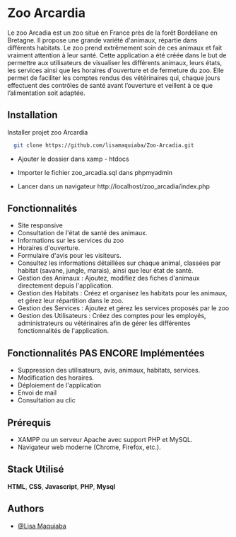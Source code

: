 # Zoo Arcardia

Le zoo Arcadia est un zoo situé en France près de la forêt Bordéliane en Bretagne. Il propose une grande variété d'animaux, répartie dans différents habitats. Le zoo prend extrêmement soin de ces animaux et fait vraiment attention à leur santé. Cette application a été créée dans le but de permettre aux utilisateurs de visualiser les différents animaux, leurs états, les services ainsi que les horaires d'ouverture et de fermeture du zoo. Elle permet de faciliter les comptes rendus des vétérinaires qui, chaque jours effectuent des contrôles de santé avant l’ouverture et veillent à ce que l’alimentation soit adaptée.



## Installation

Installer projet zoo Arcardia

```bash
  git clone https://github.com/lisamaquiaba/Zoo-Arcadia.git
```

- Ajouter le dossier dans xamp - htdocs

- Importer le fichier zoo_arcadia.sql dans phpmyadmin

- Lancer dans un navigateur http://localhost/zoo_arcadia/index.php


## Fonctionnalités
- Site responsive
- Consultation de l'état de santé des animaux.
- Informations sur les services du zoo
- Horaires d'ouverture.
- Formulaire d'avis pour les visiteurs.
- Consultez les informations détaillées sur chaque animal, classées par habitat (savane, jungle, marais), ainsi que leur état de santé.
- Gestion des Animaux : Ajoutez, modifiez des fiches d'animaux directement depuis l'application.
- Gestion des Habitats : Créez et organisez les habitats pour les animaux, et gérez leur répartition dans le zoo.
- Gestion des Services : Ajoutez et gérez les services proposés par le zoo
- Gestion des Utilisateurs : Créez des comptes pour les employés, administrateurs ou vétérinaires afin de gérer les différentes fonctionnalités de l'application.

## Fonctionnalités PAS ENCORE Implémentées
 - Suppression des utilisateurs, avis, animaux, habitats, services.
 - Modification des horaires.
 - Déploiement de l'application
 - Envoi de mail
 - Consultation au clic

## Prérequis

- XAMPP ou un serveur Apache avec support PHP et MySQL.
- Navigateur web moderne (Chrome, Firefox, etc.).




   
## Stack Utilisé

**HTML**, **CSS**, **Javascript**, **PHP**, **Mysql**



## Authors

- [@Lisa Maquiaba](https://github.com/lisamaquiaba)
